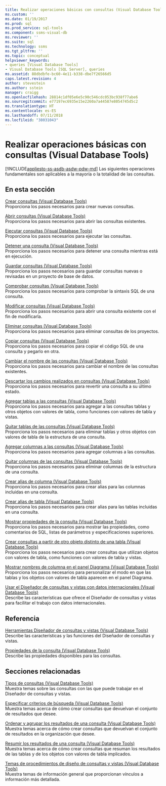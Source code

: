 ```yaml
---
title: Realizar operaciones básicas con consultas (Visual Database Tools) | Microsoft Docs
ms.custom: ''
ms.date: 01/19/2017
ms.prod: sql
ms.prod_service: sql-tools
ms.component: ssms-visual-db
ms.reviewer: ''
ms.suite: sql
ms.technology: ssms
ms.tgt_pltfrm: ''
ms.topic: conceptual
helpviewer_keywords:
- queries [Visual Database Tools]
- Visual Database Tools [SQL Server], queries
ms.assetid: 88dbdbfe-bc60-4e11-b338-dbe7f26566d5
caps.latest.revision: 4
author: stevestein
ms.author: sstein
manager: craigg
ms.openlocfilehash: 28814c1df05e6e5c90c546cdc053bc938f77abe6
ms.sourcegitcommit: e77197ec6935e15e2260a7a44587e8054745d5c2
ms.translationtype: HT
ms.contentlocale: es-ES
ms.lasthandoff: 07/11/2018
ms.locfileid: "38031043"
---
```

# <a name="perform-basic-operations-with-queries-visual-database-tools"></a>Realizar operaciones básicas con consultas (Visual Database Tools)
[!INCLUDE[appliesto-ss-asdb-asdw-pdw-md](../../includes/appliesto-ss-asdb-asdw-pdw-md.md)]
Las siguientes operaciones fundamentales son aplicables a la mayoría o la totalidad de las consultas.  
  
## <a name="in-this-section"></a>En esta sección  
[Crear consultas &#40;Visual Database Tools&#41;](../../ssms/visual-db-tools/create-queries-visual-database-tools.md)  
Proporciona los pasos necesarios para crear nuevas consultas.  
  
[Abrir consultas &#40;Visual Database Tools&#41;](../../ssms/visual-db-tools/open-queries-visual-database-tools.md)  
Proporciona los pasos necesarios para abrir las consultas existentes.  
  
[Ejecutar consultas &#40;Visual Database Tools&#41;](../../ssms/visual-db-tools/run-queries-visual-database-tools.md)  
Proporciona los pasos necesarios para ejecutar las consultas.  
  
[Detener una consulta &#40;Visual Database Tools&#41;](../../ssms/visual-db-tools/stop-a-query-visual-database-tools.md)  
Proporciona los pasos necesarios para detener una consulta mientras está en ejecución.  
  
[Guardar consultas &#40;Visual Database Tools&#41;](../../ssms/visual-db-tools/save-queries-visual-database-tools.md)  
Proporciona los pasos necesarios para guardar consultas nuevas o revisadas en un proyecto de base de datos.  
  
[Comprobar consultas &#40;Visual Database Tools&#41;](../../ssms/visual-db-tools/verify-queries-visual-database-tools.md)  
Proporciona los pasos necesarios para comprobar la sintaxis SQL de una consulta.  
  
[Modificar consultas &#40;Visual Database Tools&#41;](../../ssms/visual-db-tools/modify-queries-visual-database-tools.md)  
Proporciona los pasos necesarios para abrir una consulta existente con el fin de modificarla.  
  
[Eliminar consultas &#40;Visual Database Tools&#41;](../../ssms/visual-db-tools/delete-queries-visual-database-tools.md)  
Proporciona los pasos necesarios para eliminar consultas de los proyectos.  
  
[Copiar consultas &#40;Visual Database Tools&#41;](../../ssms/visual-db-tools/copy-queries-visual-database-tools.md)  
Proporciona los pasos necesarios para copiar el código SQL de una consulta y pegarlo en otra.  
  
[Cambiar el nombre de las consultas &#40;Visual Database Tools&#41;](../../ssms/visual-db-tools/rename-queries-visual-database-tools.md)  
Proporciona los pasos necesarios para cambiar el nombre de las consultas existentes.  
  
[Descartar los cambios realizados en consultas &#40;Visual Database Tools&#41;](../../ssms/visual-db-tools/discard-changes-made-to-queries-visual-database-tools.md)  
Proporciona los pasos necesarios para revertir una consulta a su último estado.  
  
[Agregar tablas a las consultas &#40;Visual Database Tools&#41;](../../ssms/visual-db-tools/add-tables-to-queries-visual-database-tools.md)  
Proporciona los pasos necesarios para agregar a las consultas tablas y otros objetos con valores de tabla, como funciones con valores de tabla y vistas.  
  
[Quitar tablas de las consultas &#40;Visual Database Tools&#41;](../../ssms/visual-db-tools/remove-tables-from-queries-visual-database-tools.md)  
Proporciona los pasos necesarios para eliminar tablas y otros objetos con valores de tabla de la estructura de una consulta.  
  
[Agregar columnas a las consultas &#40;Visual Database Tools&#41;](../../ssms/visual-db-tools/add-columns-to-queries-visual-database-tools.md)  
Proporciona los pasos necesarios para agregar columnas a las consultas.  
  
[Quitar columnas de las consultas &#40;Visual Database Tools&#41;](../../ssms/visual-db-tools/remove-columns-from-queries-visual-database-tools.md)  
Proporciona los pasos necesarios para eliminar columnas de la estructura de una consulta.  
  
[Crear alias de columna &#40;Visual Database Tools&#41;](../../ssms/visual-db-tools/create-column-aliases-visual-database-tools.md)  
Proporciona los pasos necesarios para crear alias para las columnas incluidas en una consulta.  
  
[Crear alias de tabla &#40;Visual Database Tools&#41;](../../ssms/visual-db-tools/create-table-aliases-visual-database-tools.md)  
Proporciona los pasos necesarios para crear alias para las tablas incluidas en una consulta.  
  
[Mostrar propiedades de la consulta &#40;Visual Database Tools&#41;](../../ssms/visual-db-tools/show-query-properties-visual-database-tools.md)  
Proporciona los pasos necesarios para mostrar las propiedades, como comentarios de SQL, listas de parámetros y especificaciones superiores.  
  
[Crear consultas a partir de otro objeto distinto de una tabla &#40;Visual Database Tools&#41;](../../ssms/visual-db-tools/create-queries-using-something-besides-a-table-visual-database-tools.md)  
Proporciona los pasos necesarios para crear consultas que utilizan objetos con valores de tabla, como funciones con valores de tabla y vistas.  
  
[Mostrar nombres de columna en el panel Diagrama &#40;Visual Database Tools&#41;](../../ssms/visual-db-tools/show-column-names-in-the-diagram-pane-visual-database-tools.md)  
Proporciona los pasos necesarios para personalizar el modo en que las tablas y los objetos con valores de tabla aparecen en el panel Diagrama.  
  
[Usar el Diseñador de consultas y vistas con datos internacionales &#40;Visual Database Tools&#41;](../../ssms/visual-db-tools/use-the-query-and-view-designer-with-international-data-visual-database-tools.md)  
Describe las características que ofrece el Diseñador de consultas y vistas para facilitar el trabajo con datos internacionales.  
  
## <a name="reference"></a>Referencia  
[Herramientas Diseñador de consultas y vistas &#40;Visual Database Tools&#41;](../../ssms/visual-db-tools/query-and-view-designer-tools-visual-database-tools.md)  
Describe las características y las funciones del Diseñador de consultas y vistas.  
  
[Propiedades de la consulta &#40;Visual Database Tools&#41;](../../ssms/visual-db-tools/query-properties-visual-database-tools.md)  
Describe las propiedades disponibles para las consultas.  
  
## <a name="related-sections"></a>Secciones relacionadas  
[Tipos de consultas (Visual Database Tools)](../../ssms/visual-db-tools/types-of-queries-visual-database-tools.md)  
Muestra temas sobre las consultas con las que puede trabajar en el Diseñador de consultas y vistas.  
  
[Especificar criterios de búsqueda (Visual Database Tools)](../../ssms/visual-db-tools/specify-search-criteria-visual-database-tools.md)  
Muestra temas acerca de cómo crear consultas que devuelvan el conjunto de resultados que desee.  
  
[Ordenar y agrupar los resultados de una consulta &#40;Visual Database Tools&#41;](../../ssms/visual-db-tools/sort-and-group-query-results-visual-database-tools.md)  
Muestra temas acerca de cómo crear consultas que devuelvan el conjunto de resultados en la organización que desee.  
  
[Resumir los resultados de una consulta &#40;Visual Database Tools&#41;](../../ssms/visual-db-tools/summarize-query-results-visual-database-tools.md)  
Muestra temas acerca de cómo crear consultas que resuman los resultados de las tablas y de los objetos con valores de tabla implicados.  
  
[Temas de procedimientos de diseño de consultas y vistas &#40;Visual Database Tools&#41;](../../ssms/visual-db-tools/design-queries-and-views-how-to-topics-visual-database-tools.md)  
Muestra temas de información general que proporcionan vínculos a información más detallada.  
  
